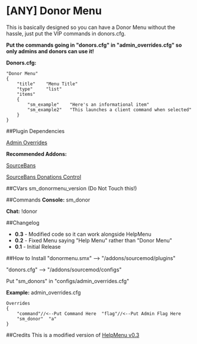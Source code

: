 [ANY] Donor Menu
============
This is basically designed so you can have a Donor Menu without the hassle, just put the VIP commands in donors.cfg.

**Put the commands going in "donors.cfg" in "admin_overrides.cfg" so only admins and donors can use it!**

**Donors.cfg:** 
```
"Donor Menu"
{
    "title"    "Menu Title"
    "type"     "list"
    "items"
    {
        "sm_example"	"Here's an informational item"
        "sm_example2"  	"This launches a client command when selected"
    }
}
```

##Plugin Dependencies

[Admin Overrides](https://wiki.alliedmods.net/Overriding_Command_Access_(SourceMod))

**Recommended Addons:**

[SourceBans](https://forums.alliedmods.net/showthread.php?t=61000)

[SourceBans Donations Control](https://forums.alliedmods.net/showthread.php?t=221742)

##CVars
sm_donormenu_version (Do Not Touch this!)

##Commands
**Console:** sm_donor

**Chat:** !donor

##Changelog
- **0.3** - Modified code so it can work alongside HelpMenu
- **0.2** - Fixed Menu saying "Help Menu" rather than "Donor Menu"
- **0.1** - Initial Release

##How to Install
"donormenu.smx" --> "<game>/addons/sourcemod/plugins"

"donors.cfg" --> "<game>/addons/sourcemod/configs"

Put "sm_donors" in "configs/admin_overrides.cfg"

**Example:** admin_overrides.cfg
```
Overrides
{
	"command"//<--Put Command Here	"flag"//<--Put Admin Flag Here
	"sm_donor"  "a"
}
```

##Credits
This is a modified version of [HelpMenu v0.3](https://forums.alliedmods.net/showthread.php?t=72576)
